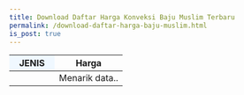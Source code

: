 ```yaml
---
title: Download Daftar Harga Konveksi Baju Muslim Terbaru
permalink: /download-daftar-harga-baju-muslim.html
is_post: true
---
```


<div class="table-responsive">
<table class="post-tab-1" id="HargaMuslimDewasa">
<thead>
<tr>
  <th style="background: aliceblue;" width="40%">JENIS</th>
  <th width="60%">Harga</th>
</tr>
</thead>
<tbody>
  <tr>
    <td></td>
    <td class="nm">Menarik data..</td>
  </tr>
</tbody>
</table>










<script type="text/javascript">
  function showInfo(data, tabletop) {
    /*$.each( tabletop.sheets(), function(i, sheet) {
      $("#table_info").append("<p>" + sheet.name + " has " + sheet.column_names.join(", ") + "</p>");
    });*/
    $.each( tabletop.sheets("MuslimDewasa").all(), function(i, muslimdws) {
      var cat_li = $('<tr><td><strong>' + muslimdws.Jenis + '</strong></td>')
      cat_li.append('<td class="nm">Rp ' + muslimdws.Harga1 + ' - ' + muslimdws.Harga2 +'</td></tr>');
      cat_li.html("#HargaMuslimDewasa");
    })
  }  
</script>
